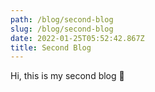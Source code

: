 ```yaml
---
path: /blog/second-blog
slug: /blog/second-blog
date: 2022-01-25T05:52:42.867Z
title: Second Blog
---
```


Hi, this is my second blog 🙌
